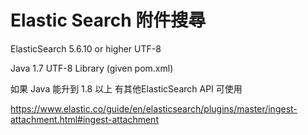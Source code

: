 # Elastic Search 附件搜尋

ElasticSearch 5.6.10 or higher
UTF-8


Java 1.7
UTF-8
Library (given pom.xml)


如果 Java 能升到 1.8 以上
有其他ElasticSearch API 可使用

https://www.elastic.co/guide/en/elasticsearch/plugins/master/ingest-attachment.html#ingest-attachment